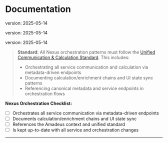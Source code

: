 # Documentation

version: 2025-05-14

version: 2025-05-14

version: 2025-05-14


> **Standard:** All Nexus orchestration patterns must follow the [Unified Communication & Calculation Standard](../../amadeus_context.md#unified-communication--calculation-standard-grpc-rest-websocket-and-metadata-driven-orchestration). This includes:
> - Orchestrating all service communication and calculation via metadata-driven endpoints
> - Documenting calculation/enrichment chains and UI state sync patterns
> - Referencing canonical metadata and service endpoints in orchestration flows

**Nexus Orchestration Checklist:**
- [ ] Orchestrates all service communication via metadata-driven endpoints
- [ ] Documents calculation/enrichment chains and UI state sync
- [ ] References the Amadeus context and unified standard
- [ ] Is kept up-to-date with all service and orchestration changes

--- 
